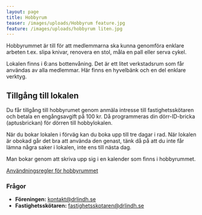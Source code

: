 ```yaml
---
layout: page
title: Hobbyrum
teaser: /images/uploads/Hobbyrum feature.jpg
feature: /images/uploads/hobbyrum liten.jpg
---
```

Hobbyrummet är till för att medlemmarna ska kunna genomföra enklare arbeten t.ex. slipa knivar, renovera en stol, måla en pall eller serva cykel.

Lokalen finns i 6:ans bottenvåning. Det är ett litet verkstadsrum som får användas av alla medlemmar. Här finns en hyvelbänk och en del enklare verktyg. 

## Tillgång till lokalen

Du får tillgång till hobbyrumet genom anmäla intresse till fastighetsskötaren och betala en engångsavgift på 100 kr. Då programmeras din dörr-ID-bricka (aptusbrickan) för dörren till hobbylokalen.

När du bokar lokalen i förväg kan du boka upp till tre dagar i rad. När lokalen är obokad går det bra att använda den genast, tänk då på att du inte får lämna några saker i lokalen, inte ens till nästa dag.

Man bokar genom att skriva upp sig i en kalender som finns i hobbyrummet.

[Användningsregler för hobbyrummet](/images/uploads/Regler_for__Hobbyrummet.pdf)

### Frågor

* **Föreningen:** kontakt@drlindh.se
* **Fastighetsskötaren:** fastighetsskotaren@drlindh.se